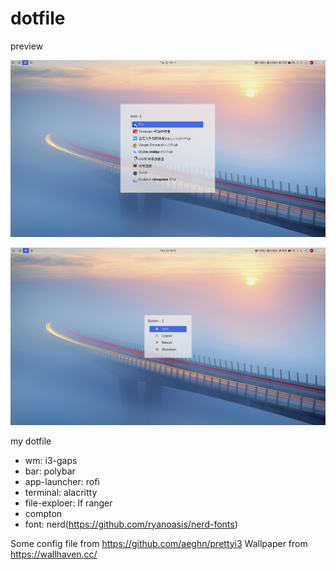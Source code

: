 # dotfile

preview

![Image text](https://github.com/diandianti/dotfile/blob/master/pics/app.png)

![Image text](https://raw.githubusercontent.com/diandianti/dotfile/master/pics/sys.png)


my dotfile

- wm: i3-gaps
- bar: polybar
- app-launcher: rofi
- terminal: alacritty
- file-exploer: lf ranger
- compton
- font: nerd(https://github.com/ryanoasis/nerd-fonts)

Some config file from https://github.com/aeghn/prettyi3
Wallpaper from https://wallhaven.cc/
